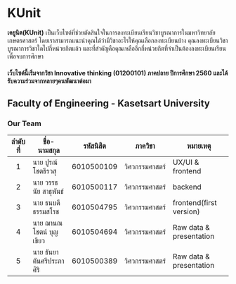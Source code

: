 # KUnit
  **เคยูนิต(KUnit)** เป็นเว็บไซต์ที่ช่วยตัดสินใจในการลงทะเบียนเรียนวิชาบูรณาการในมหาวิทยาลัยเกษตรศาสตร์ โดยเราสามารถแนะนำคุณได้ว่ามีวิชาอะไรให้คุณเลือกลงทะเบียนบ้าง คุณลงทะเบียนวิชาบูรณาการวิชาใดไปกี่หน่วยกิตแล้ว และที่สำคัญคือคุณเหลืออีกกี่หน่วยกิตที่จำเป็นต้องลงทะเบียนเรียนเพื่อจบการศึกษา


#### เว็บไซต์นี้เริ่มจากวิชา Innovative thinking (01200101) ภาคปลาย ปีการศึกษา 2560 และได้รับความร่วมจากหลายๆคนพัฒนาต่อมา
## Faculty of Engineering - Kasetsart University

### Our Team
ลำดับที่ | ชื่อ-นามสกุล |  รหัสนิสิต | ภาควิชา | หมายเหตุ
:---:|---|:------:|:---:|---
1|นาย ปูรณ์ โชตธีรวสุ|6010500109|วิศวกรรมศาสตร์ | UX/UI & frontend |
2|นาย วรรธนัย สาธุพันธ์|6010500117|วิศวกรรมศาสตร์ | backend |
3|นาย ธนบดี ธรรมสโรช|6010504795|วิศวกรรมศาสตร์ | frontend(first version) |
4|นาย ฌานณโชตน์ บุญเขียว|6010504694|วิศวกรรมศาสตร์ | Raw data & presentation |
5|นาย ธันยา ตันศรีประภาศิริ|6010500389|วิศวกรรมศาสตร์ | Raw data & presentation |
